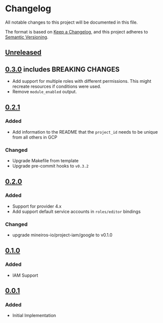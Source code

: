 # Changelog

All notable changes to this project will be documented in this file.

The format is based on [Keep a Changelog](https://keepachangelog.com/en/1.0.0/),
and this project adheres to [Semantic Versioning](https://semver.org/spec/v2.0.0.html).

## [Unreleased]

## [0.3.0] includes BREAKING CHANGES

- Add support for multiple roles with different permissions.
  This might recreate resources if conditions were used.
- Remove `module_enabled` output.

## [0.2.1]

### Added

- Add information to the README that the `project_id` needs to be unique from all others in GCP

### Changed

- Upgrade Makefile from template
- Upgrade pre-commit hooks to `v0.3.2`

## [0.2.0]

### Added

- Support for provider 4.x
- Add support default service accounts in `roles/editor` bindings

### Changed

- upgrade mineiros-io/project-iam/google to v0.1.0

## [0.1.0]

### Added

- IAM Support

## [0.0.1]

### Added

- Initial Implementation

[unreleased]: https://github.com/mineiros-io/terraform-google-project/compare/v0.3.0...HEAD
[0.3.0]: https://github.com/mineiros-io/terraform-google-project/compare/v0.2.1...v0.3.0
[0.2.1]: https://github.com/mineiros-io/terraform-google-project/compare/v0.2.0...v0.2.1
[0.2.0]: https://github.com/mineiros-io/terraform-google-project/compare/v0.1.0...v0.2.0
[0.1.0]: https://github.com/mineiros-io/terraform-google-project/compare/v0.0.1...v0.1.0
[0.0.1]: https://github.com/mineiros-io/terraform-google-project/releases/tag/v0.0.1
